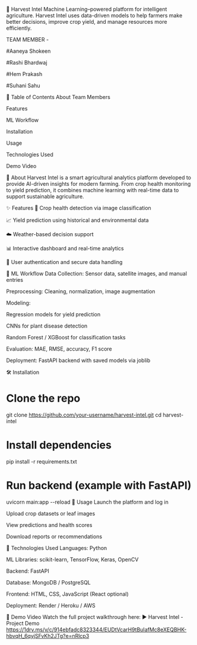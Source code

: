 🌾 Harvest Intel
Machine Learning–powered platform for intelligent agriculture.
Harvest Intel uses data-driven models to help farmers make better decisions, improve crop yield, and manage resources more efficiently.

TEAM MEMBER - 

#Aaneya Shokeen 

#Rashi Bhardwaj 

#Hem Prakash 

#Suhani Sahu 

📌 Table of Contents
About
Team Members

Features

ML Workflow

Installation

Usage

Technologies Used

Demo Video


📖 About
Harvest Intel is a smart agricultural analytics platform developed to provide AI-driven insights for modern farming. From crop health monitoring to yield prediction, it combines machine learning with real-time data to support sustainable agriculture.

✨ Features
🌿 Crop health detection via image classification

📈 Yield prediction using historical and environmental data

☁️ Weather-based decision support

📊 Interactive dashboard and real-time analytics

🔐 User authentication and secure data handling

🧠 ML Workflow
Data Collection: Sensor data, satellite images, and manual entries

Preprocessing: Cleaning, normalization, image augmentation

Modeling:

Regression models for yield prediction

CNNs for plant disease detection

Random Forest / XGBoost for classification tasks

Evaluation: MAE, RMSE, accuracy, F1 score

Deployment: FastAPI backend with saved models via joblib

🛠️ Installation
# Clone the repo
git clone https://github.com/your-username/harvest-intel.git
cd harvest-intel

# Install dependencies
pip install -r requirements.txt

# Run backend (example with FastAPI)
uvicorn main:app --reload
🚀 Usage
Launch the platform and log in

Upload crop datasets or leaf images

View predictions and health scores

Download reports or recommendations

🧰 Technologies Used
Languages: Python

ML Libraries: scikit-learn, TensorFlow, Keras, OpenCV

Backend: FastAPI

Database: MongoDB / PostgreSQL

Frontend: HTML, CSS, JavaScript (React optional)

Deployment: Render / Heroku / AWS

🎥 Demo Video
Watch the full project walkthrough here:
▶️ Harvest Intel - Project Demo
https://1drv.ms/v/c/914ebfadc8323344/EUDtVcarH9tBuIafMc8eXEQBHK-hbvqH_6qyjSFvKh2JTg?e=nRlcp3





